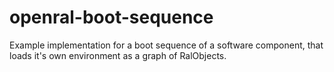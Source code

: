 # openral-boot-sequence
Example implementation for a boot sequence of a software component, that loads it's own environment as a graph of RalObjects.
